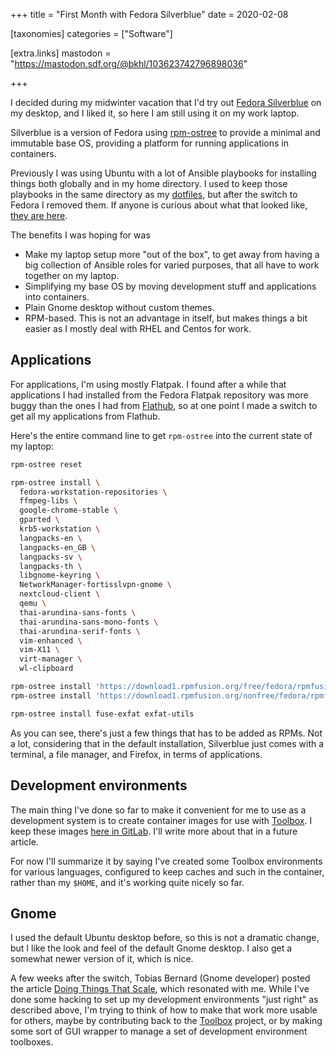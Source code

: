 +++
title = "First Month with Fedora Silverblue"
date = 2020-02-08

[taxonomies]
categories = ["Software"]

[extra.links]
mastodon = "https://mastodon.sdf.org/@bkhl/103623742796898036"

+++

I decided during my midwinter vacation that I'd try out [Fedora
Silverblue][silverblue] on my desktop, and I liked it, so here I am still
using it on my work laptop.

Silverblue is a version of Fedora using [rpm-ostree][rpm-ostree] to provide a
minimal and immutable base OS, providing a platform for running applications in
containers.

Previously I was using Ubuntu with a lot of Ansible playbooks for installing
things both globally and in my home directory. I used to keep those playbooks
in the same directory as my [dotfiles][dotfiles], but after the switch to
Fedora I removed them. If anyone is curious about what that looked like, [they
are here][workstation-playbooks].

<!-- more -->

The benefits I was hoping for was

* Make my laptop setup more "out of the box", to get away from having a
  big collection of Ansible roles for varied purposes,
  that all have to work together on my laptop.
* Simplifying my base OS by moving development stuff and applications into
  containers.
* Plain Gnome desktop without custom themes.
* RPM-based. This is not an advantage in itself, but makes things a bit easier
  as I mostly deal with RHEL and Centos for work.

## Applications

For applications, I'm using mostly Flatpak. I found after a while that
applications I had installed from the Fedora Flatpak repository was more buggy
than the ones I had from [Flathub][flathub], so at one point I made a switch to
get all my applications from Flathub.

Here's the entire command line to get `rpm-ostree` into the current state of my
laptop:

```bash
rpm-ostree reset

rpm-ostree install \
  fedora-workstation-repositories \
  ffmpeg-libs \
  google-chrome-stable \
  gparted \
  krb5-workstation \
  langpacks-en \
  langpacks-en_GB \
  langpacks-sv \
  langpacks-th \
  libgnome-keyring \
  NetworkManager-fortisslvpn-gnome \
  nextcloud-client \
  qemu \
  thai-arundina-sans-fonts \
  thai-arundina-sans-mono-fonts \
  thai-arundina-serif-fonts \
  vim-enhanced \
  vim-X11 \
  virt-manager \
  wl-clipboard

rpm-ostree install 'https://download1.rpmfusion.org/free/fedora/rpmfusion-free-release-31.noarch.rpm'
rpm-ostree install 'https://download1.rpmfusion.org/nonfree/fedora/rpmfusion-nonfree-release-31.noarch.rpm'

rpm-ostree install fuse-exfat exfat-utils
```

As you can see, there's just a few things that has to be added as RPMs. Not a
lot, considering that in the default installation, Silverblue just comes with a
terminal, a file manager, and Firefox, in terms of applications.

## Development environments

The main thing I've done so far to make it convenient for me to use as a
development system is to create container images for use with
[Toolbox][toolbox]. I keep these images [here in GitLab][toolboxes]. I'll write
more about that in a future article.

For now I'll summarize it by saying I've created some Toolbox environments for
various languages, configured to keep caches and such in the container, rather
than my `$HOME`, and it's working quite nicely so far.

## Gnome

I used the default Ubuntu desktop before, so this is not a dramatic change, but
I like the look and feel of the default Gnome desktop. I also get a somewhat
newer version of it, which is nice.

A few weeks after the switch, Tobias Bernard (Gnome developer) posted the
article [Doing Things That Scale][doing-things-that-scale], which resonated
with me. While I've done some hacking to set up my development environments
"just right" as described above, I'm trying to think of how to make that work
more usable for others, maybe by contributing back to the [Toolbox][toolbox]
project, or by making some sort of GUI wrapper to manage a set of development
environment toolboxes.

[silverblue]: https://silverblue.fedoraproject.org/ "Fedora Silverblue"
[dotfiles]: https://gitlab.com/bkhl/dotfiles/ "My dotfiles"
[workstation-playbooks]: https://gitlab.com/bkhl/workstation-playbooks/tree/065ce9ca0547ca4d9c1e574407ba6373fcc99b69 "My old workstation Ansible playbooks"
[toolbox]: https://github.com/containers/toolbox "Toolbox"
[toolboxes]: https://gitlab.com/bkhl/toolboxes "bkhl/toolboxes"
[flathub]: https://flathub.org/ "Flathub"
[rpm-ostree]: https://rpm-ostree.readthedocs.io "rpm-ostree"
[doing-things-that-scale]: https://blogs.gnome.org/tbernard/2020/01/17/doing-things-that-scale/ "Doing Things That Scale"
